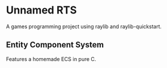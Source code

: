 # Unnamed RTS
A games programming project using raylib and raylib-quickstart.

## Entity Component System
Features a homemade ECS in pure C. 

